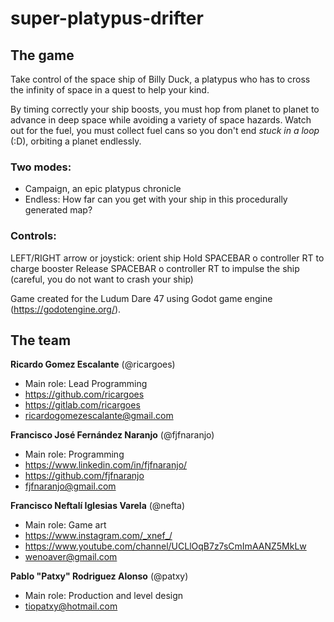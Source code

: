 # super-platypus-drifter

## The game

Take control of the space ship of Billy Duck, a platypus who has to cross the infinity of space in a quest to help your kind.

By timing correctly your ship boosts, you must hop from planet to planet to advance in deep space while avoiding a variety of space hazards. Watch out for the fuel, you must collect fuel cans so you don't end *stuck in a loop* (:D), orbiting a planet endlessly.

### Two modes:
* Campaign, an epic platypus chronicle
* Endless: How far can you get with your ship in this procedurally generated map?

### Controls:
LEFT/RIGHT arrow or joystick: orient ship
Hold SPACEBAR o controller RT to charge booster
Release SPACEBAR o controller RT to impulse the ship (careful, you do not want to crash your ship)


Game created for the Ludum Dare 47 using Godot game engine (https://godotengine.org/).


## The team

**Ricardo Gomez Escalante** (@ricargoes)
- Main role: Lead Programming
- https://github.com/ricargoes
- https://gitlab.com/ricargoes
- ricardogomezescalante@gmail.com

**Francisco José Fernández Naranjo** (@fjfnaranjo)
- Main role: Programming
- https://www.linkedin.com/in/fjfnaranjo/
- https://github.com/fjfnaranjo
- fjfnaranjo@gmail.com

**Francisco Neftalí Iglesias Varela** (@nefta)
- Main role: Game art
- https://www.instagram.com/_xnef_/
- https://www.youtube.com/channel/UCLlOqB7z7sCmImAANZ5MkLw
- wenoaver@gmail.com

**Pablo "Patxy" Rodriguez Alonso** (@patxy)
- Main role: Production and level design
- tiopatxy@hotmail.com
